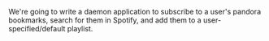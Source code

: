 We're going to write a daemon application to subscribe to a user's pandora bookmarks, search for them in Spotify, and add them to a user-specified/default playlist.
